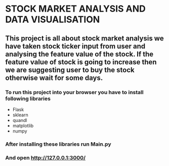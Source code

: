 # STOCK MARKET ANALYSIS AND DATA VISUALISATION

## This project is all about stock market analysis we have taken stock ticker input from user and analysing the feature value of the stock. If the feature value of stock is going to increase then we are suggesting user to buy the stock otherwise wait for some days.

### To run this project into your browser you have to install following libraries
- Flask
- sklearn
- quandl
- matplotlib
- numpy

### After installing these libraries run Main.py
### And open http://127.0.0.1:3000/
